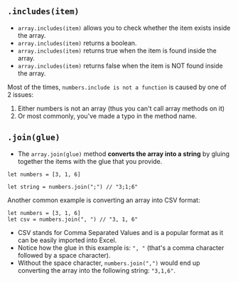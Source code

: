 ## ```.includes(item)```
- ```array.includes(item)``` allows you to check whether the item exists inside the array.
- ```array.includes(item)``` returns a boolean.
- ```array.includes(item)``` returns true when the item is found inside the array.
- ```array.includes(item)``` returns false when the item is NOT found inside the array.

Most of the times, ```numbers.include is not a function``` is caused by one of 2 issues:
1. Either numbers is not an array (thus you can't call array methods on it)
2. Or most commonly, you've made a typo in the method name.

## ```.join(glue)```
- The ```array.join(glue)``` method **converts the array into a string** by gluing together the items with the glue that you provide.
```
let numbers = [3, 1, 6]

let string = numbers.join(";") // "3;1;6"
```

Another common example is converting an array into CSV format:
```
let numbers = [3, 1, 6]
let csv = numbers.join(", ") // "3, 1, 6"
```
- CSV stands for Comma Separated Values and is a popular format as it can be easily imported into Excel.
- Notice how the glue in this example is: ```", "``` (that's a comma character followed by a space character).
- Without the space character, ```numbers.join(",")``` would end up converting the array into the following string: ```"3,1,6"```.

